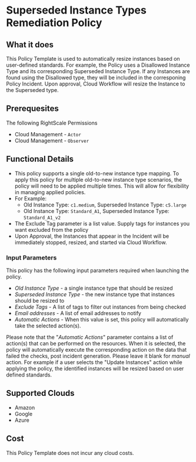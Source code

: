 # Superseded Instance Types Remediation Policy

## What it does

This Policy Template is used to automatically resize instances based on user-defined standards.  For example, the Policy uses a Disallowed Instance Type and its corresponding Superseded Instance Type.  If any Instances are found using the Disallowed type, they will be included in the corresponing Policy Incident.  Upon approval, Cloud Workflow will resize the Instance to the Superseded type. 

## Prerequesites

The following RightScale Permissions

  - Cloud Management - `Actor`
  - Cloud Management - `Observer`

## Functional Details

- This policy supports a single old-to-new instance type mapping.  To apply this policy for multiple old-to-new instance type scenarios, the policy will need to be applied multiple times.  This will allow for flexibility in managing applied policies.
- For Example:
  - Old Instance Type: `c1.medium`, Superseded Instance Type: `c5.large`
  - Old Instance Type: `Standard_A1`, Superseded Instance Type: `Standard_A1_v2`
- The Exclude Tag parameter is a list value. Supply tags for instances you want excluded from the policy
- Upon Approval, the Instances that appear in the Incident will be immediately stopped, resized, and started via Cloud Workflow. 

### Input Parameters

This policy has the following input parameters required when launching the policy.

- *Old Instance Type* - a single instance type that should be resized
- *Superseded Instance Type* - the new instance type that instances should be resized to
- *Exclude Tags* - A list of tags to filter out instances from being checked 
- *Email addresses* - A list of email addresses to notify
- *Automatic Actions* - When this value is set, this policy will automatically take the selected action(s).

Please note that the "*Automatic Actions*" parameter contains a list of action(s) that can be performed on the resources. When it is selected, the policy will automatically execute the corresponding action on the data that failed the checks, post incident generation. Please leave it blank for *manual* action.
For example if a user selects the "Update Instances" action while applying the policy, the identified instances will be resized based on user defined standards.

## Supported Clouds

- Amazon
- Google
- Azure

## Cost

This Policy Template does not incur any cloud costs.
